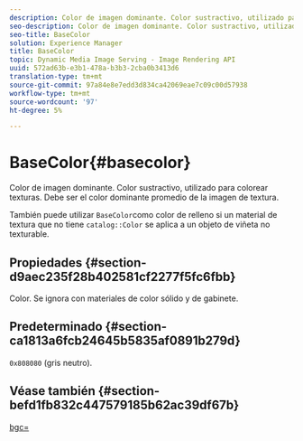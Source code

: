 ```yaml
---
description: Color de imagen dominante. Color sustractivo, utilizado para colorear texturas. Debe ser el color dominante promedio de la imagen de textura.
seo-description: Color de imagen dominante. Color sustractivo, utilizado para colorear texturas. Debe ser el color dominante promedio de la imagen de textura.
seo-title: BaseColor
solution: Experience Manager
title: BaseColor
topic: Dynamic Media Image Serving - Image Rendering API
uuid: 572ad63b-e3b1-478a-b3b3-2cba0b3413d6
translation-type: tm+mt
source-git-commit: 97a84e8e7edd3d834ca42069eae7c09c00d57938
workflow-type: tm+mt
source-wordcount: '97'
ht-degree: 5%

---
```



# BaseColor{#basecolor}

Color de imagen dominante. Color sustractivo, utilizado para colorear texturas. Debe ser el color dominante promedio de la imagen de textura.

También puede utilizar `BaseColor`como color de relleno si un material de textura que no tiene `catalog::Color` se aplica a un objeto de viñeta no texturable.

## Propiedades {#section-d9aec235f28b402581cf2277f5fc6fbb}

Color. Se ignora con materiales de color sólido y de gabinete.

## Predeterminado {#section-ca1813a6fcb24645b5835af0891b279d}

`0x808080` (gris neutro).

## Véase también {#section-befd1fb832c447579185b62ac39df67b}

[bgc=](../../../../../ir-api/http-protocol/image-rendering-api-ref/c-ir-http-protocol-ref/c-ir-http-protocol-command-reference/r-ir-bgc.md#reference-3f5c78cea01c4a85aa582076d23aebb0)
